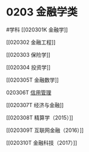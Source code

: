 # 0203 金融学类
#学科
[[020301K 金融学]]

[[020302 金融工程]]

[[020303 保险学]]

[[020304 投资学]]

[[020305T 金融数学]]

020306T [信用管理](https://baike.baidu.com/item/%E4%BF%A1%E7%94%A8%E7%AE%A1%E7%90%86/24496306)

[[020307T 经济与金融]]

[[020308T 精算学（2015）]]

[[020309T 互联网金融（2016）]]

[[020310T 金融科技（2017）]]